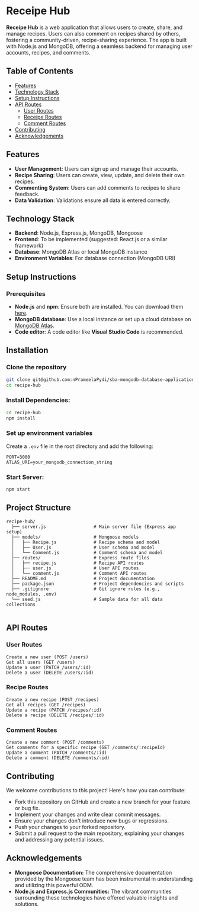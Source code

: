 # Receipe Hub
**Receipe Hub** is a web application that allows users to create, share, and manage recipes. Users can also comment on recipes shared by others, fostering a community-driven, recipe-sharing experience. The app is built with Node.js and MongoDB, offering a seamless backend for managing user accounts, recipes, and comments.

## Table of Contents
- [Features](#features)
- [Technology Stack](#technology-stack)
- [Setup Instructions](#setup-instructions)
- [API Routes](#api-routes)
  - [User Routes](#user-routes)
  - [Receipe Routes](#receipe-routes)
  - [Comment Routes](#comment-routes)
- [Contributing](#contributing)
- [Acknowledgements](#acknowledgements)

## Features
- **User Management**: Users can sign up and manage their accounts.
- **Recipe Sharing**: Users can create, view, update, and delete their own recipes.
- **Commenting System**: Users can add comments to recipes to share feedback.
- **Data Validation**: Validations ensure all data is entered correctly.

## Technology Stack
- **Backend**: Node.js, Express.js, MongoDB, Mongoose
- **Frontend**: To be implemented (suggested: React.js or a similar framework)
- **Database**: MongoDB Atlas or local MongoDB instance
- **Environment Variables**: For database connection (MongoDB URI)

## Setup Instructions

### Prerequisites
- **Node.js** and **npm**: Ensure both are installed. You can download them [here](https://nodejs.org/).
- **MongoDB database**: Use a local instance or set up a cloud database on [MongoDB Atlas](https://www.mongodb.com/cloud/atlas).
- **Code editor**: A code editor like **Visual Studio Code** is recommended.

## Installation

### Clone the repository
```bash
git clone git@github.com:nPrameelaPydi/sba-mongodb-database-application.git
cd recipe-hub 
```
### Install Dependencies:
```bash
cd recipe-hub
npm install
```
### Set up environment variables
Create a `.env` file in the root directory and add the following:

```plaintext
PORT=3000
ATLAS_URI=your_mongodb_connection_string
```
### Start Server:
```bash
npm start
```
## Project Structure
```plaintext
recipe-hub/
  ├── server.js                  # Main server file (Express app setup)
  ├── models/                    # Mongoose models
  │   ├── Recipe.js              # Recipe schema and model
  │   ├── User.js                # User schema and model
  │   └── Comment.js             # Comment schema and model
  ├── routes/                    # Express route files
  │   ├── recipe.js              # Recipe API routes
  │   ├── user.js                # User API routes
  │   └── comment.js             # Comment API routes
  ├── README.md                  # Project documentation
  ├── package.json               # Project dependencies and scripts
  ├── .gitignore                 # Git ignore rules (e.g., node_modules, .env)
  └── seed.js                    # Sample data for all data collections
  
```
## API Routes
### User Routes
```plaintext
Create a new user (POST /users)
Get all users (GET /users)
Update a user (PATCH /users/:id)
Delete a user (DELETE /users/:id)
```
### Recipe Routes
```plaintext
Create a new recipe (POST /recipes)
Get all recipes (GET /recipes)
Update a recipe (PATCH /recipes/:id)
Delete a recipe (DELETE /recipes/:id)
```
### Comment Routes
```plaintext
Create a new comment (POST /comments)
Get comments for a specific recipe (GET /comments/:recipeId)
Update a comment (PATCH /comments/:id)
Delete a comment (DELETE /comments/:id)
```
## Contributing
We welcome contributions to this project! Here's how you can contribute:
- Fork this repository on GitHub and create a new branch for your feature or bug fix.
- Implement your changes and write clear commit messages.
- Ensure your changes don't introduce new bugs or regressions.
- Push your changes to your forked repository.
- Submit a pull request to the main repository, explaining your changes and addressing any potential issues.

## Acknowledgements
* **Mongoose Documentation:** The comprehensive documentation provided by the Mongoose team has been instrumental in understanding and utilizing this powerful ODM.
* **Node.js and Express.js Communities:** The vibrant communities surrounding these technologies have offered valuable insights and solutions.